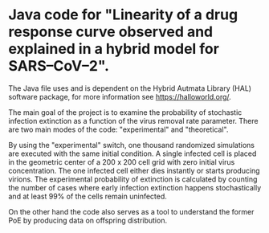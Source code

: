 # Java code for "Linearity of a drug response curve observed and explained in a hybrid model for SARS–CoV–2".

The Java file uses and is dependent on the Hybrid Autmata Library (HAL) software package, for more information see https://halloworld.org/.

The main goal of the project is to examine the probability of stochastic infection extinction as a function of the virus removal rate parameter.
There are two main modes of the code: "experimental" and "theoretical".

By using the "experimental" switch, one thousand randomized simulations are executed with the same initial condition. A single infected cell is placed in the geometric center of a 200 x 200 cell grid with zero initial virus concentration. The one infected cell either dies instantly or starts producing virions. The experimental probability of extinction is calculated by counting the number of cases where early infection extinction happens stochastically and at least 99% of the cells remain uninfected.

On the other hand the code also serves as a tool to understand the former PoE by producing data on offspring distribution.
